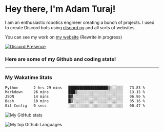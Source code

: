 # Hey there, I'm Adam Turaj!

I am an enthusiastic robotics engineer creating a bunch of projects. I used to create Discord bots using [discord.py](https://github.com/Rapptz/discord.py) and all sorts of websites.

You can see my work on [my website](https://adamturaj.com) (Rewrite in progress)

[![Discord Presence](https://lanyard.cnrad.dev/api/374147012599218176)](https://discord.com/users/374147012599218176)

### Here are some of my Github and coding stats!

---
### My Wakatime Stats
<!--START_SECTION:waka-->

```txt
Python       2 hrs 29 mins   ██████████████████▒░░░░░░   73.83 %
Markdown     26 mins         ███▒░░░░░░░░░░░░░░░░░░░░░   13.15 %
JSON         14 mins         █▓░░░░░░░░░░░░░░░░░░░░░░░   06.96 %
Bash         10 mins         █▒░░░░░░░░░░░░░░░░░░░░░░░   05.16 %
Git Config   0 secs          ░░░░░░░░░░░░░░░░░░░░░░░░░   00.47 %
```

<!--END_SECTION:waka-->

![My GitHub stats](https://github-readme-stats.vercel.app/api?username=AdamTuraj&count_private=true&theme=dark)

![My top Github Languages](https://github-readme-stats.vercel.app/api/top-langs/?username=AdamTuraj&layout=compact&count_private=true&theme=dark)

